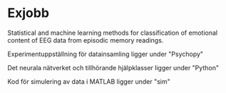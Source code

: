 # Exjobb
Statistical and machine learning methods for classification of emotional content of EEG data from episodic memory readings.

Experimentuppställning för datainsamling ligger under "Psychopy"

Det neurala nätverket och tillhörande hjälpklasser ligger under "Python"

Kod för simulering av data i MATLAB ligger under "sim"
